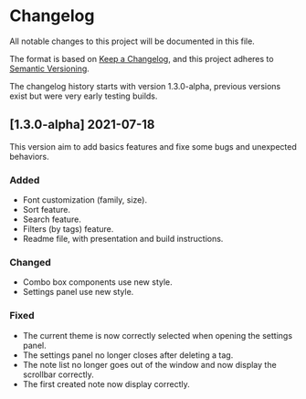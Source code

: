 # Changelog
All notable changes to this project will be documented in this file.  
  
The format is based on [Keep a Changelog](https://keepachangelog.com/en/1.0.0/),
and this project adheres to [Semantic Versioning](https://semver.org/spec/v2.0.0.html).  
  
The changelog history starts with version 1.3.0-alpha, previous versions exist but were very early testing builds.

## [1.3.0-alpha] 2021-07-18

This version aim to add basics features and fixe some bugs and unexpected behaviors.

### Added

- Font customization (family, size).
- Sort feature.
- Search feature.
- Filters (by tags) feature.
- Readme file, with presentation and build instructions.

### Changed

- Combo box components use new style.
- Settings panel use new style.

### Fixed

- The current theme is now correctly selected when opening the settings panel.
- The settings panel no longer closes after deleting a tag.
- The note list no longer goes out of the window and now display the scrollbar correctly.
- The first created note now display correctly.
